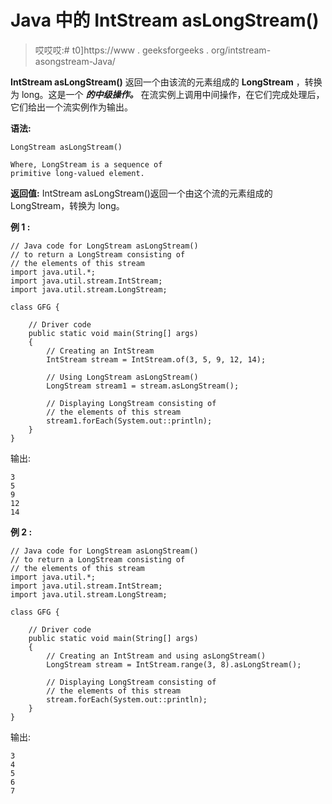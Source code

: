 # Java 中的 IntStream asLongStream()

> 哎哎哎:# t0]https://www . geeksforgeeks . org/intstream-asongstream-Java/

**IntStream asLongStream()** 返回一个由该流的元素组成的 **LongStream** ，转换为 long。这是一个 ***的中级操作。*** 在流实例上调用中间操作，在它们完成处理后，它们给出一个流实例作为输出。

**语法:**

```
LongStream asLongStream()

Where, LongStream is a sequence of 
primitive long-valued element.

```

**返回值:** IntStream asLongStream()返回一个由这个流的元素组成的 LongStream，转换为 long。

**例 1 :**

```
// Java code for LongStream asLongStream()
// to return a LongStream consisting of
// the elements of this stream
import java.util.*;
import java.util.stream.IntStream;
import java.util.stream.LongStream;

class GFG {

    // Driver code
    public static void main(String[] args)
    {
        // Creating an IntStream
        IntStream stream = IntStream.of(3, 5, 9, 12, 14);

        // Using LongStream asLongStream()
        LongStream stream1 = stream.asLongStream();

        // Displaying LongStream consisting of
        // the elements of this stream
        stream1.forEach(System.out::println);
    }
}
```

输出:

```
3
5
9
12
14

```

**例 2 :**

```
// Java code for LongStream asLongStream()
// to return a LongStream consisting of
// the elements of this stream
import java.util.*;
import java.util.stream.IntStream;
import java.util.stream.LongStream;

class GFG {

    // Driver code
    public static void main(String[] args)
    {
        // Creating an IntStream and using asLongStream()
        LongStream stream = IntStream.range(3, 8).asLongStream();

        // Displaying LongStream consisting of
        // the elements of this stream
        stream.forEach(System.out::println);
    }
}
```

输出:

```
3
4
5
6
7

```
